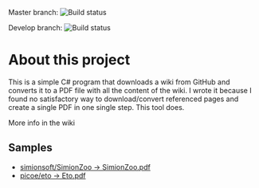 Master branch: ![Build status](https://travis-ci.org/borjafdezgauna/CoderDocTools.svg?branch=master)

Develop branch: ![Build status](https://travis-ci.org/borjafdezgauna/CoderDocTools.svg?branch=develop)

# About this project
This is a simple C# program that downloads a wiki from GitHub and converts it to a PDF file with all the content of the wiki. I wrote it because I found no satisfactory way to download/convert referenced pages and create a single PDF in one single step. This tool does.

More info in the wiki

## Samples
- [simionsoft/SimionZoo -> SimionZoo.pdf](https://mega.nz/#!GrwUwICI!kMO8tzDxQ78sqkzDleHOrBoe-J6yVXxgcMwMN8Tx0os)
- [picoe/eto -> Eto.pdf](https://mega.nz/#!Kqgi3KiB!fJvaXp_lVDMdnLmGtHlvWupt2UlK2j5Sz0KfkAfnQLE)
